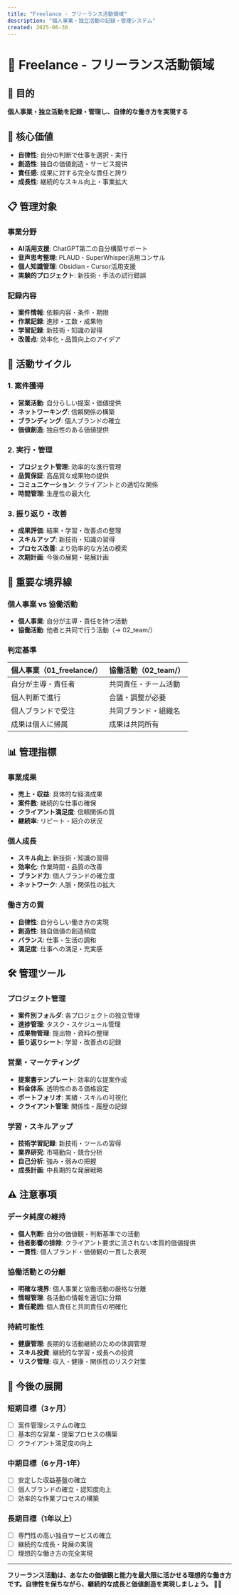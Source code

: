 ```yaml
---
title: "Freelance - フリーランス活動領域"
description: "個人事業・独立活動の記録・管理システム"
created: 2025-06-30
---
```


# 💼 Freelance - フリーランス活動領域

## 🎯 目的
**個人事業・独立活動を記録・管理し、自律的な働き方を実現する**

## 🔑 核心価値
- **自律性**: 自分の判断で仕事を選択・実行
- **創造性**: 独自の価値創造・サービス提供
- **責任感**: 成果に対する完全な責任と誇り
- **成長性**: 継続的なスキル向上・事業拡大

## 📋 管理対象

### 事業分野
- **AI活用支援**: ChatGPT第二の自分構築サポート
- **音声思考整理**: PLAUD・SuperWhisper活用コンサル
- **個人知識管理**: Obsidian・Cursor活用支援
- **実験的プロジェクト**: 新技術・手法の試行錯誤

### 記録内容
- **案件情報**: 依頼内容・条件・期限
- **作業記録**: 進捗・工数・成果物
- **学習記録**: 新技術・知識の習得
- **改善点**: 効率化・品質向上のアイデア

## 🔄 活動サイクル

### 1. 案件獲得
- **営業活動**: 自分らしい提案・価値提供
- **ネットワーキング**: 信頼関係の構築
- **ブランディング**: 個人ブランドの確立
- **価値創造**: 独自性のある価値提供

### 2. 実行・管理
- **プロジェクト管理**: 効率的な進行管理
- **品質保証**: 高品質な成果物の提供
- **コミュニケーション**: クライアントとの適切な関係
- **時間管理**: 生産性の最大化

### 3. 振り返り・改善
- **成果評価**: 結果・学習・改善点の整理
- **スキルアップ**: 新技術・知識の習得
- **プロセス改善**: より効率的な方法の模索
- **次期計画**: 今後の展開・発展計画

## 🎯 重要な境界線

### 個人事業 vs 協働活動
- **個人事業**: 自分が主導・責任を持つ活動
- **協働活動**: 他者と共同で行う活動（→ 02_team/）

### 判定基準
| 個人事業（01_freelance/） | 協働活動（02_team/） |
|---------------------------|---------------------|
| 自分が主導・責任者 | 共同責任・チーム活動 |
| 個人判断で進行 | 合議・調整が必要 |
| 個人ブランドで受注 | 共同ブランド・組織名 |
| 成果は個人に帰属 | 成果は共同所有 |

## 📊 管理指標

### 事業成果
- **売上・収益**: 具体的な経済成果
- **案件数**: 継続的な仕事の確保
- **クライアント満足度**: 信頼関係の質
- **継続率**: リピート・紹介の状況

### 個人成長
- **スキル向上**: 新技術・知識の習得
- **効率化**: 作業時間・品質の改善
- **ブランド力**: 個人ブランドの確立度
- **ネットワーク**: 人脈・関係性の拡大

### 働き方の質
- **自律性**: 自分らしい働き方の実現
- **創造性**: 独自価値の創造頻度
- **バランス**: 仕事・生活の調和
- **満足度**: 仕事への満足・充実感

## 🛠️ 管理ツール

### プロジェクト管理
- **案件別フォルダ**: 各プロジェクトの独立管理
- **進捗管理**: タスク・スケジュール管理
- **成果物管理**: 提出物・資料の整理
- **振り返りシート**: 学習・改善点の記録

### 営業・マーケティング
- **提案書テンプレート**: 効率的な提案作成
- **料金体系**: 透明性のある価格設定
- **ポートフォリオ**: 実績・スキルの可視化
- **クライアント管理**: 関係性・履歴の記録

### 学習・スキルアップ
- **技術学習記録**: 新技術・ツールの習得
- **業界研究**: 市場動向・競合分析
- **自己分析**: 強み・弱みの把握
- **成長計画**: 中長期的な発展戦略

## ⚠️ 注意事項

### データ純度の維持
- **個人判断**: 自分の価値観・判断基準での活動
- **他者影響の排除**: クライアント要求に流されない本質的価値提供
- **一貫性**: 個人ブランド・価値観の一貫した表現

### 協働活動との分離
- **明確な境界**: 個人事業と協働活動の厳格な分離
- **情報管理**: 各活動の情報を適切に分類
- **責任範囲**: 個人責任と共同責任の明確化

### 持続可能性
- **健康管理**: 長期的な活動継続のための体調管理
- **スキル投資**: 継続的な学習・成長への投資
- **リスク管理**: 収入・健康・関係性のリスク対策

## 🚀 今後の展開

### 短期目標（3ヶ月）
- [ ] 案件管理システムの確立
- [ ] 基本的な営業・提案プロセスの構築
- [ ] クライアント満足度の向上

### 中期目標（6ヶ月-1年）
- [ ] 安定した収益基盤の確立
- [ ] 個人ブランドの確立・認知度向上
- [ ] 効率的な作業プロセスの構築

### 長期目標（1年以上）
- [ ] 専門性の高い独自サービスの確立
- [ ] 継続的な成長・発展の実現
- [ ] 理想的な働き方の完全実現

---

**フリーランス活動は、あなたの価値観と能力を最大限に活かせる理想的な働き方です。自律性を保ちながら、継続的な成長と価値創造を実現しましょう。** 💼✨ 